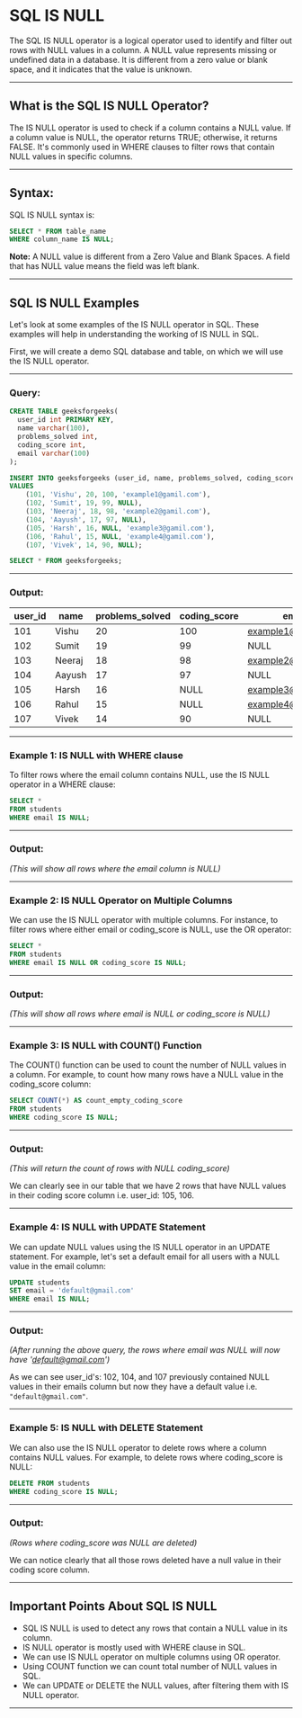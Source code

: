 
# SQL IS NULL

The SQL IS NULL operator is a logical operator used to identify and filter out rows with NULL values in a column. A NULL value represents missing or undefined data in a database. It is different from a zero value or blank space, and it indicates that the value is unknown.

---

## What is the SQL IS NULL Operator?

The IS NULL operator is used to check if a column contains a NULL value. If a column value is NULL, the operator returns TRUE; otherwise, it returns FALSE. It's commonly used in WHERE clauses to filter rows that contain NULL values in specific columns.

---

## Syntax:

SQL IS NULL syntax is:

```sql
SELECT * FROM table_name
WHERE column_name IS NULL;
````

**Note:** A NULL value is different from a Zero Value and Blank Spaces. A field that has NULL value means the field was left blank.

---

## SQL IS NULL Examples

Let's look at some examples of the IS NULL operator in SQL. These examples will help in understanding the working of IS NULL in SQL.

First, we will create a demo SQL database and table, on which we will use the IS NULL operator.

---

### Query:

```sql
CREATE TABLE geeksforgeeks(
  user_id int PRIMARY KEY,
  name varchar(100),
  problems_solved int,
  coding_score int,
  email varchar(100)
);

INSERT INTO geeksforgeeks (user_id, name, problems_solved, coding_score, email)
VALUES
    (101, 'Vishu', 20, 100, 'example1@gamil.com'),
    (102, 'Sumit', 19, 99, NULL),
    (103, 'Neeraj', 18, 98, 'example2@gamil.com'),
    (104, 'Aayush', 17, 97, NULL),
    (105, 'Harsh', 16, NULL, 'example3@gamil.com'),
    (106, 'Rahul', 15, NULL, 'example4@gamil.com'),
    (107, 'Vivek', 14, 90, NULL);

SELECT * FROM geeksforgeeks;
```

---

### Output:

| user\_id | name   | problems\_solved | coding\_score | email                                           |
| -------- | ------ | ---------------- | ------------- | ----------------------------------------------- |
| 101      | Vishu  | 20               | 100           | [example1@gamil.com](mailto:example1@gamil.com) |
| 102      | Sumit  | 19               | 99            | NULL                                            |
| 103      | Neeraj | 18               | 98            | [example2@gamil.com](mailto:example2@gamil.com) |
| 104      | Aayush | 17               | 97            | NULL                                            |
| 105      | Harsh  | 16               | NULL          | [example3@gamil.com](mailto:example3@gamil.com) |
| 106      | Rahul  | 15               | NULL          | [example4@gamil.com](mailto:example4@gamil.com) |
| 107      | Vivek  | 14               | 90            | NULL                                            |

---

### Example 1: IS NULL with WHERE clause

To filter rows where the email column contains NULL, use the IS NULL operator in a WHERE clause:

```sql
SELECT * 
FROM students
WHERE email IS NULL;
```

---

### Output:

*(This will show all rows where the email column is NULL)*

---

### Example 2: IS NULL Operator on Multiple Columns

We can use the IS NULL operator with multiple columns. For instance, to filter rows where either email or coding\_score is NULL, use the OR operator:

```sql
SELECT * 
FROM students
WHERE email IS NULL OR coding_score IS NULL;
```

---

### Output:

*(This will show all rows where email is NULL or coding\_score is NULL)*

---

### Example 3: IS NULL with COUNT() Function

The COUNT() function can be used to count the number of NULL values in a column. For example, to count how many rows have a NULL value in the coding\_score column:

```sql
SELECT COUNT(*) AS count_empty_coding_score
FROM students
WHERE coding_score IS NULL;
```

---

### Output:

*(This will return the count of rows with NULL coding\_score)*

We can clearly see in our table that we have 2 rows that have NULL values in their coding score column i.e. user\_id: 105, 106.

---

### Example 4: IS NULL with UPDATE Statement

We can update NULL values using the IS NULL operator in an UPDATE statement. For example, let's set a default email for all users with a NULL value in the email column:

```sql
UPDATE students
SET email = 'default@gmail.com'
WHERE email IS NULL;
```

---

### Output:

*(After running the above query, the rows where email was NULL will now have '[default@gmail.com](mailto:default@gmail.com)')*

As we can see user\_id's: 102, 104, and 107 previously contained NULL values in their emails column but now they have a default value i.e. `"default@gmail.com"`.

---

### Example 5: IS NULL with DELETE Statement

We can also use the IS NULL operator to delete rows where a column contains NULL values. For example, to delete rows where coding\_score is NULL:

```sql
DELETE FROM students
WHERE coding_score IS NULL;
```

---

### Output:

*(Rows where coding\_score was NULL are deleted)*

We can notice clearly that all those rows deleted have a null value in their coding score column.

---

## Important Points About SQL IS NULL

* SQL IS NULL is used to detect any rows that contain a NULL value in its column.
* IS NULL operator is mostly used with WHERE clause in SQL.
* We can use IS NULL operator on multiple columns using OR operator.
* Using COUNT function we can count total number of NULL values in SQL.
* We can UPDATE or DELETE the NULL values, after filtering them with IS NULL operator.

---
